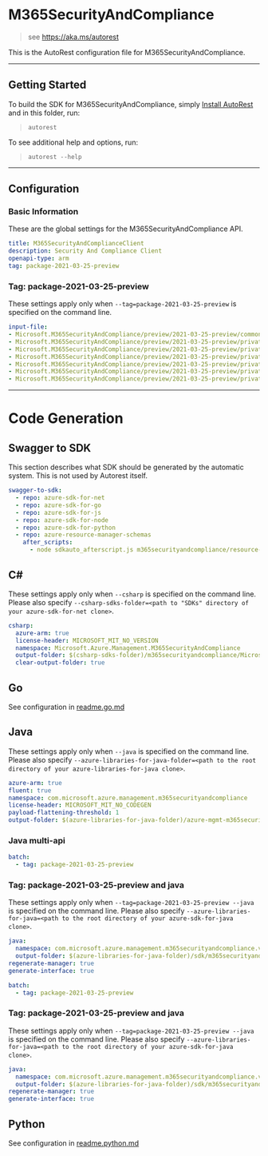 # M365SecurityAndCompliance

> see https://aka.ms/autorest

This is the AutoRest configuration file for M365SecurityAndCompliance.



---
## Getting Started
To build the SDK for M365SecurityAndCompliance, simply [Install AutoRest](https://aka.ms/autorest/install) and in this folder, run:

> `autorest`

To see additional help and options, run:

> `autorest --help`
---

## Configuration



### Basic Information
These are the global settings for the M365SecurityAndCompliance API.

``` yaml
title: M365SecurityAndComplianceClient
description: Security And Compliance Client
openapi-type: arm
tag: package-2021-03-25-preview
```

### Tag: package-2021-03-25-preview

These settings apply only when `--tag=package-2021-03-25-preview` is specified on the command line.

``` yaml $(tag) == 'package-2021-03-25-preview'
input-file:
- Microsoft.M365SecurityAndCompliance/preview/2021-03-25-preview/common-types.json
- Microsoft.M365SecurityAndCompliance/preview/2021-03-25-preview/privateLinkServicesForEDMUpload.json
- Microsoft.M365SecurityAndCompliance/preview/2021-03-25-preview/privateLinkServicesForM365ComplianceCenter.json
- Microsoft.M365SecurityAndCompliance/preview/2021-03-25-preview/privateLinkServicesForM365SecurityCenter.json
- Microsoft.M365SecurityAndCompliance/preview/2021-03-25-preview/privateLinkServicesForO365ManagementActivityAPI.json
- Microsoft.M365SecurityAndCompliance/preview/2021-03-25-preview/privateLinkServicesForSCCPowershell.json
- Microsoft.M365SecurityAndCompliance/preview/2021-03-25-preview/privateLinkServicesForMIPPolicySync.json
```

---
# Code Generation


## Swagger to SDK

This section describes what SDK should be generated by the automatic system.
This is not used by Autorest itself.

``` yaml $(swagger-to-sdk)
swagger-to-sdk:
  - repo: azure-sdk-for-net
  - repo: azure-sdk-for-go
  - repo: azure-sdk-for-js
  - repo: azure-sdk-for-node
  - repo: azure-sdk-for-python
  - repo: azure-resource-manager-schemas
    after_scripts:
      - node sdkauto_afterscript.js m365securityandcompliance/resource-manager
```

## C#

These settings apply only when `--csharp` is specified on the command line.
Please also specify `--csharp-sdks-folder=<path to "SDKs" directory of your azure-sdk-for-net clone>`.

``` yaml $(csharp)
csharp:
  azure-arm: true
  license-header: MICROSOFT_MIT_NO_VERSION
  namespace: Microsoft.Azure.Management.M365SecurityAndCompliance
  output-folder: $(csharp-sdks-folder)/m365securityandcompliance/Microsoft.Azure.Management.M365SecurityAndCompliance/src/Generated
  clear-output-folder: true
```

## Go

See configuration in [readme.go.md](./readme.go.md)

## Java

These settings apply only when `--java` is specified on the command line.
Please also specify `--azure-libraries-for-java-folder=<path to the root directory of your azure-libraries-for-java clone>`.

``` yaml $(java)
azure-arm: true
fluent: true
namespace: com.microsoft.azure.management.m365securityandcompliance
license-header: MICROSOFT_MIT_NO_CODEGEN
payload-flattening-threshold: 1
output-folder: $(azure-libraries-for-java-folder)/azure-mgmt-m365securityandcompliance
```

### Java multi-api

``` yaml $(java) && $(multiapi)
batch:
  - tag: package-2021-03-25-preview
```

### Tag: package-2021-03-25-preview and java

These settings apply only when `--tag=package-2021-03-25-preview --java` is specified on the command line.
Please also specify `--azure-libraries-for-java=<path to the root directory of your azure-sdk-for-java clone>`.

``` yaml $(tag) == 'package-2021-03-25-preview' && $(java) && $(multiapi)
java:
  namespace: com.microsoft.azure.management.m365securityandcompliance.v2021_01_11
  output-folder: $(azure-libraries-for-java-folder)/sdk/m365securityandcompliance/mgmt-v2021_01_11
regenerate-manager: true
generate-interface: true
```

``` yaml $(java) && $(multiapi)
batch:
  - tag: package-2021-03-25-preview
```

### Tag: package-2021-03-25-preview and java

These settings apply only when `--tag=package-2021-03-25-preview --java` is specified on the command line.
Please also specify `--azure-libraries-for-java=<path to the root directory of your azure-sdk-for-java clone>`.

``` yaml $(tag) == 'package-2021-03-25-preview' && $(java) && $(multiapi)
java:
  namespace: com.microsoft.azure.management.m365securityandcompliance.v2021_03_08
  output-folder: $(azure-libraries-for-java-folder)/sdk/m365securityandcompliance/mgmt-v2021_03_08
regenerate-manager: true
generate-interface: true
```

## Python

See configuration in [readme.python.md](./readme.python.md)





